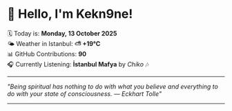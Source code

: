 # 👋 Hello, I'm Kekn9ne!

🗓️ Today is: **Monday, 13 October 2025**  
🌤️ Weather in Istanbul: **⛅️  +19°C**  
📊 GitHub Contributions: **90**  
🎧 Currently Listening: **İstanbul Mafya** by *Chiko* 🎶

---

_"Being spiritual has nothing to do with what you believe and everything to do with your state of consciousness. — *Eckhart Tolle*"_

---
